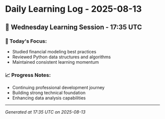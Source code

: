 # Daily Learning Log - 2025-08-13

## 📅 Wednesday Learning Session - 17:35 UTC

### 🎯 Today's Focus:
- Studied financial modeling best practices
- Reviewed Python data structures and algorithms
- Maintained consistent learning momentum

### 📈 Progress Notes:
- Continuing professional development journey
- Building strong technical foundation
- Enhancing data analysis capabilities

---
*Generated at 17:35 UTC on 2025-08-13*
